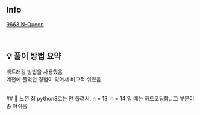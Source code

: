 ## Info

[9663 N-Queen](https://www.acmicpc.net/problem/9663)

<br>

## 💡 풀이 방법 요약
백트래킹 방법을 사용했음  
예전에 풀었던 경험이 있어서 비교적 쉬웠음  

<br>
## 🙂 느낀 점
python3로는 안 풀려서, n = 13, n = 14 일 때는 하드코딩함..  
그 부분이 좀 아쉬움  